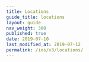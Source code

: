 ```yaml
---
title: Locations
guide_title: locations
layout: guide
nav_weight: 300
published: true
date: 2019-07-10
last_modified_at: 2019-07-12
permalink: /ios/v3/locations/
---
```

